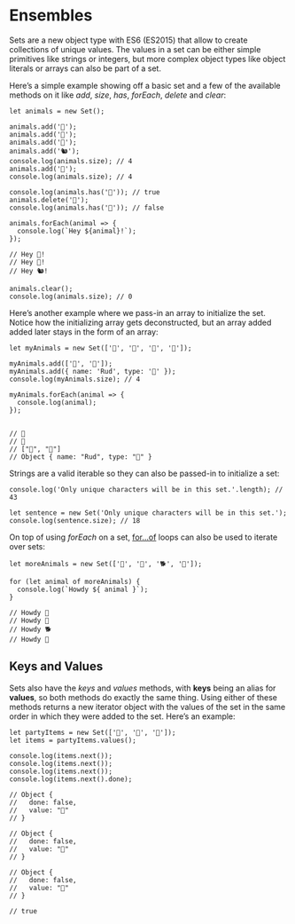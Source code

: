 # Ensembles

Sets are a new object type with ES6 \(ES2015\) that allow to create collections of unique values. The values in a set can be either simple primitives like strings or integers, but more complex object types like object literals or arrays can also be part of a set.

Here’s a simple example showing off a basic set and a few of the available methods on it like _add_, _size_, _has_, _forEach_, _delete_ and _clear_:

```text
let animals = new Set();

animals.add('🐷');
animals.add('🐼');
animals.add('🐢');
animals.add('🐿');
console.log(animals.size); // 4
animals.add('🐼');
console.log(animals.size); // 4

console.log(animals.has('🐷')); // true
animals.delete('🐷');
console.log(animals.has('🐷')); // false

animals.forEach(animal => {
  console.log(`Hey ${animal}!`);
});

// Hey 🐼!
// Hey 🐢!
// Hey 🐿!

animals.clear();
console.log(animals.size); // 0
```

Here’s another example where we pass-in an array to initialize the set. Notice how the initializing array gets deconstructed, but an array added added later stays in the form of an array:

```text
let myAnimals = new Set(['🐷', '🐢', '🐷', '🐷']);

myAnimals.add(['🐨', '🐑']);
myAnimals.add({ name: 'Rud', type: '🐢' });
console.log(myAnimals.size); // 4

myAnimals.forEach(animal => {
  console.log(animal);
});


// 🐷
// 🐢
// ["🐨", "🐑"]
// Object { name: "Rud", type: "🐢" }
```

Strings are a valid iterable so they can also be passed-in to initialize a set:

```text
console.log('Only unique characters will be in this set.'.length); // 43

let sentence = new Set('Only unique characters will be in this set.');
console.log(sentence.size); // 18
```

On top of using _forEach_ on a set, [for…of](https://alligator.io/js/for-of-for-in-loops/) loops can also be used to iterate over sets:

```text
let moreAnimals = new Set(['🐺', '🐴', '🐕', '🐇']);

for (let animal of moreAnimals) {
  console.log(`Howdy ${ animal }`);
}

// Howdy 🐺
// Howdy 🐴
// Howdy 🐕
// Howdy 🐇
```

## Keys and Values

Sets also have the _keys_ and _values_ methods, with **keys** being an alias for **values**, so both methods do exactly the same thing. Using either of these methods returns a new iterator object with the values of the set in the same order in which they were added to the set. Here’s an example:

```text
let partyItems = new Set(['🍕', '🍾', '🎊']);
let items = partyItems.values();

console.log(items.next());
console.log(items.next());
console.log(items.next());
console.log(items.next().done);

// Object {
//   done: false,
//   value: "🍕"
// }

// Object {
//   done: false,
//   value: "🍾"
// }

// Object {
//   done: false,
//   value: "🎊"
// }

// true
```

